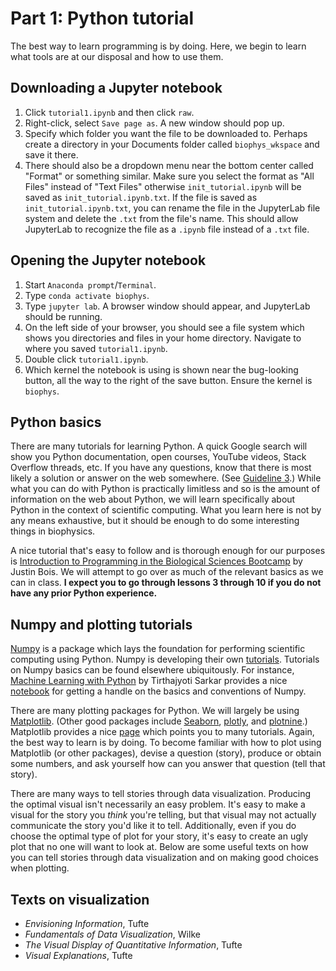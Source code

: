 # Part 1: Python tutorial

The best way to learn programming is by doing. 
Here, we begin to learn what tools are at our disposal and how to use them.

## Downloading a Jupyter notebook
1. Click `tutorial1.ipynb` and then click `raw`.
2. Right-click, select `Save page as`.
A new window should pop up.
3. Specify which folder you want the file to be downloaded to. Perhaps create a directory in your Documents folder called `biophys_wkspace` and save it there.
4. There should also be a dropdown menu near the bottom center called "Format" or something similar.
Make sure you select the format as "All Files" instead of "Text Files" otherwise `init_tutorial.ipynb` will be saved as `init_tutorial.ipynb.txt`. If the file is saved as `init_tutorial.ipynb.txt`, you can rename the file in the JupyterLab file system and delete the `.txt` from the file's name. This should allow JupyterLab to recognize the file as a `.ipynb` file instead of a `.txt` file.

## Opening the Jupyter notebook


1. Start `Anaconda prompt`/`Terminal`.
2. Type ```conda activate biophys```.
3. Type `jupyter lab`. A browser window should appear, and JupyterLab should be running.
4. On the left side of your browser, you should see a file system which shows you directories and files in your home directory. Navigate to where you saved `tutorial1.ipynb`.
5. Double click `tutorial1.ipynb`.
6. Which kernel the notebook is using is shown near the bug-looking button, all the way to the right of the save button. Ensure the kernel is `biophys`. 


## Python basics

There are many tutorials for learning Python.
A quick Google search will show you Python documentation, open courses, YouTube videos, Stack Overflow threads, etc.
If you have any questions, know that there is most likely a solution or answer on the web somewhere.
(See [Guideline 3](https://github.com/StatPhysBio/biophysics/tree/main/part0#guidelines).)
While what you can do with Python is practically limitless and so is the amount of information on the web about Python, we will learn specifically about Python in the context of scientific computing.
What you learn here is not by any means exhaustive, but it should be enough to do some interesting things in biophysics.

A nice tutorial that's easy to follow and is thorough enough for our purposes is [Introduction to Programming in the Biological Sciences Bootcamp](https://justinbois.github.io/bootcamp/2021/index.html) by Justin Bois.
We will attempt to go over as much of the relevant basics as we can in class.
**I expect you to go through lessons 3 through 10 if you do not have any prior Python experience.**

## Numpy and plotting tutorials

[Numpy](https://numpy.org/) is a package which lays the foundation for performing scientific computing using Python.
Numpy is developing their own [tutorials](https://numpy.org/numpy-tutorials/index.html).
Tutorials on Numpy basics can be found elsewhere ubiquitously. 
For instance, [Machine Learning with Python](https://machine-learning-with-python.readthedocs.io/en/latest/#) by Tirthajyoti Sarkar provides a nice [notebook](https://github.com/tirthajyoti/Machine-Learning-with-Python#essential-tutorial-type-notebooks-on-pandas-and-numpy) for getting a handle on the basics and conventions of Numpy.

There are many plotting packages for Python.
We will largely be using [Matplotlib](https://matplotlib.org/).
(Other good packages include [Seaborn](https://seaborn.pydata.org/), [plotly](https://plotly.com/python/), and [plotnine](https://plotnine.readthedocs.io/en/stable/).)
Matplotlib provides a nice [page](https://matplotlib.org/stable/tutorials/index) which points you to many tutorials.
Again, the best way to learn is by doing.
To become familiar with how to plot using Matplotlib (or other packages), devise a question (story), produce or obtain some numbers, and ask yourself how can you answer that question (tell that story).

There are many ways to tell stories through data visualization.
Producing the optimal visual isn't necessarily an easy problem.
It's easy to make a visual for the story you *think* you're telling, but that visual may not actually communicate the story you'd like it to tell.
Additionally, even if you do choose the optimal type of plot for your story, it's easy to create an ugly plot that no one will want to look at.
Below are some useful texts on how you can tell stories through data visualization and on making good choices when plotting.

## Texts on visualization

- *Envisioning Information*, Tufte
- *Fundamentals of Data Visualization*, Wilke
- *The Visual Display of Quantitative Information*, Tufte
- *Visual Explanations*, Tufte
